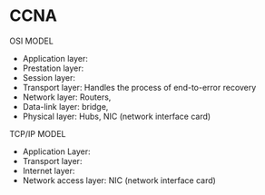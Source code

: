 # CCNA

OSI MODEL

- Application layer: 
- Prestation layer:
- Session layer:
- Transport layer: Handles the process of end-to-error recovery
- Network layer: Routers, 
- Data-link layer: bridge,
- Physical layer: Hubs, NIC (network interface card)


TCP/IP MODEL

- Application Layer: 
- Transport layer: 
- Internet layer: 
- Network access layer: NIC (network interface card)

